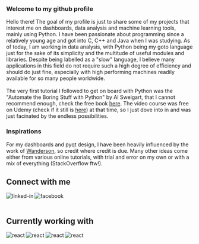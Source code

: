 ### Welcome to my github profile
Hello there! The goal of my profile is just to share some of my projects that interest me on dashboards, data analysis and machine learning tools, mainly using Python.
I have been passionate about programming since a relatively young age and got into C, C++ and Java when I was studying.
As of today, I am working in data analysis, with Python being my goto language just for the sake of its simplicity and the multitude of useful modules and libraries. Despite being labelled as a "slow" language, I believe many applications in this field do not require such a high degree of efficiency and should do just fine, especially with high performing machines readily available for so many people worldwide.
<br>
<br>
The very first tutorial I followed to get on board with Python was the "Automate the Boring Stuff with Python" by Al Sweigart, that I cannot recommend enough, check the free book [here](https://automatetheboringstuff.com/). The video course was free on Udemy (check if it still is [here](https://www.udemy.com/course/automate/)) at that time, so I just dove into in and was just facinated by the endless possibilities.

### Inspirations
For my dashboards and pyqt design, I have been heavily influenced by the work of [Wanderson](https://github.com/Wanderson-Magalhaes), so credit where credit is due. Many other ideas come either from various online tutorials, with trial and error on my own or with a mix of everything (StackOverflow ftw!).

## Connect with me
[<img align="left" alt="linked-in" src="https://img.shields.io/badge/linkedin-%230077B5.svg?&style=for-the-badge&logo=linkedin&logoColor=white" />](https://www.linkedin.com/in/asadou)
[<img align="left" alt="facebook" src="https://img.shields.io/badge/facebook-%231877F2.svg?&style=for-the-badge&logo=facebook&logoColor=white" />](https://www.facebook.com/sadou.m.abdou/)
<br>
<br>

## Currently working with
<img align="left" alt="react" src="https://img.shields.io/static/v1?label=Python&message= &color=blue" />
<img align="left" alt="react" src="https://img.shields.io/static/v1?label=Pandas&message= &color=blue" />
<img align="left" alt="react" src="https://img.shields.io/static/v1?label=PyQT5/PySide2&message=Only old projects &color=orange" />
<img align="left" alt="react" src="https://img.shields.io/static/v1?label=PyQT6/PySide6&message=Newer projects &color=green" />
<br>
<br>
